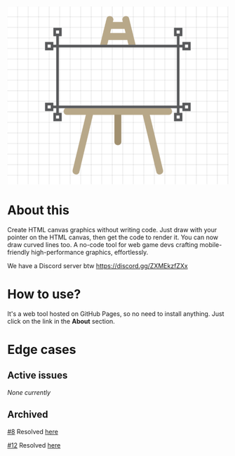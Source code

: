 <!DOCTYPE html>
<html lang="en">

<head>
    <meta charset="UTF-8">
    <meta name="viewport" content="width=device-width, initial-scale=1.0">
    <meta name="description" content="Draw on the canvas, then get the JS script to render it on the HTML canvas" itemprop="description">
    <meta name="keywords" content="draw, canvas, js, script, render, design, html, code, canvascript, graphic" itemprop="keywords">
    <meta name="author" content="Viraj Bijpuria" itemprop="author">
    <meta property="og:title" content="Canvascript - Design for the canvas" itemprop="name">
    <meta property="og:description" content="Draw on the canvas, then get the js script to render it on the HTML canvas. A tool for graphic designers and developers." itemprop="description">
    <meta property="og:image" content="https://vbprodev.github.io/Canvascript/CanvaScript.png" itemprop="image">
    <meta property="og:url" content="https://vbprodev.github.io/Canvascript/" itemprop="url">
    <meta property="og:type" content="website">
</head>

<body>

<img src="assets/CanvaScript.png" alt="Canvascript logo" itemprop="image">

<h1 itemprop="headline">About this</h1>
<p itemprop="text">Create HTML canvas graphics without writing code. Just draw with your pointer on the HTML canvas, then get the code to render it. You can now draw curved lines too. A no-code tool for web game devs crafting mobile-friendly high-performance graphics, effortlessly.</p>

<p>We have a Discord server btw <a href="https://discord.gg/ZXMEkzfZXx" target="_blank" itemprop="sameAs">https://discord.gg/ZXMEkzfZXx</a></p>

<h1 itemprop="headline">How to use?</h1>
<p itemprop="softwareHelp">It's a web tool hosted on GitHub Pages, so no need to install anything. Just click on the link in the <b>About</b> section.</p>

<h1 itemprop="headline">Edge cases</h1>

<h2 itemprop="headline">Active issues</h2>
<i>None currently</i>

<h2 itemprop="headline">Archived</h2>
<p><a href="https://github.com/VBproDev/Canvascript/issues/8" target="_blank" itemprop="issueTracker">#8</a> Resolved <a href="https://github.com/VBproDev/Canvascript/pull/9" target="_blank">here</a></p>
<p><a href="https://github.com/VBproDev/Canvascript/issues/12" target="_blank" itemprop="issueTracker">#12</a> Resolved <a href="https://github.com/VBproDev/Canvascript/pull/15" target="_blank">here</a></p>

</body>
</html>
